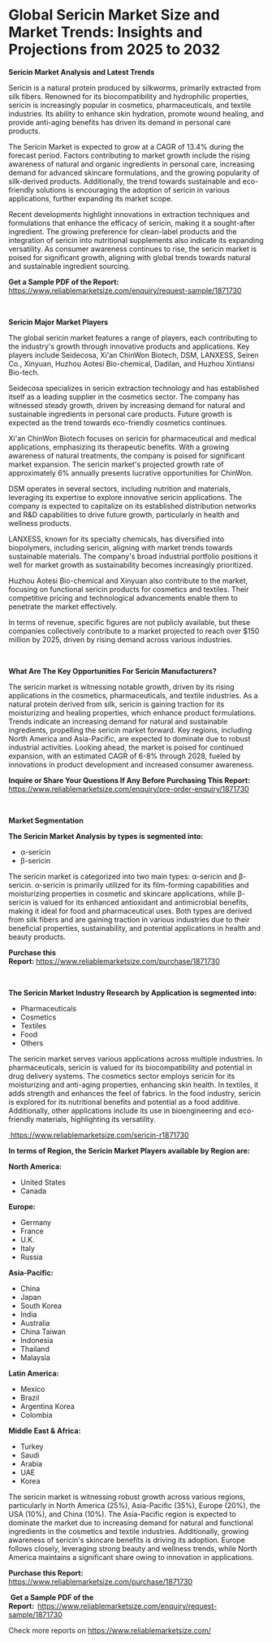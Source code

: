 <p><h1>Global Sericin Market Size and Market Trends: Insights and Projections from 2025 to 2032</h1></p><p><strong>Sericin Market Analysis and Latest Trends</strong></p>
<p><p>Sericin is a natural protein produced by silkworms, primarily extracted from silk fibers. Renowned for its biocompatibility and hydrophilic properties, sericin is increasingly popular in cosmetics, pharmaceuticals, and textile industries. Its ability to enhance skin hydration, promote wound healing, and provide anti-aging benefits has driven its demand in personal care products.</p><p>The Sericin Market is expected to grow at a CAGR of 13.4% during the forecast period. Factors contributing to market growth include the rising awareness of natural and organic ingredients in personal care, increasing demand for advanced skincare formulations, and the growing popularity of silk-derived products. Additionally, the trend towards sustainable and eco-friendly solutions is encouraging the adoption of sericin in various applications, further expanding its market scope. </p><p>Recent developments highlight innovations in extraction techniques and formulations that enhance the efficacy of sericin, making it a sought-after ingredient. The growing preference for clean-label products and the integration of sericin into nutritional supplements also indicate its expanding versatility. As consumer awareness continues to rise, the sericin market is poised for significant growth, aligning with global trends towards natural and sustainable ingredient sourcing.</p></p>
<p><strong>Get a Sample PDF of the Report:&nbsp;</strong> <a href="https://www.reliablemarketsize.com/enquiry/request-sample/1871730?utm_campaign=3345&utm_medium=2&utm_source=Github&utm_content=ia&utm_term=31032025&utm_id=sericin">https://www.reliablemarketsize.com/enquiry/request-sample/1871730</a></p>
<p>&nbsp;</p>
<p><strong>Sericin Major Market Players</strong></p>
<p><p>The global sericin market features a range of players, each contributing to the industry's growth through innovative products and applications. Key players include Seidecosa, Xi'an ChinWon Biotech, DSM, LANXESS, Seiren Co., Xinyuan, Huzhou Aotesi Bio-chemical, Dadilan, and Huzhou Xintiansi Bio-tech.</p><p>Seidecosa specializes in sericin extraction technology and has established itself as a leading supplier in the cosmetics sector. The company has witnessed steady growth, driven by increasing demand for natural and sustainable ingredients in personal care products. Future growth is expected as the trend towards eco-friendly cosmetics continues.</p><p>Xi'an ChinWon Biotech focuses on sericin for pharmaceutical and medical applications, emphasizing its therapeutic benefits. With a growing awareness of natural treatments, the company is poised for significant market expansion. The sericin market's projected growth rate of approximately 6% annually presents lucrative opportunities for ChinWon.</p><p>DSM operates in several sectors, including nutrition and materials, leveraging its expertise to explore innovative sericin applications. The company is expected to capitalize on its established distribution networks and R&D capabilities to drive future growth, particularly in health and wellness products.</p><p>LANXESS, known for its specialty chemicals, has diversified into biopolymers, including sericin, aligning with market trends towards sustainable materials. The company's broad industrial portfolio positions it well for market growth as sustainability becomes increasingly prioritized.</p><p>Huzhou Aotesi Bio-chemical and Xinyuan also contribute to the market, focusing on functional sericin products for cosmetics and textiles. Their competitive pricing and technological advancements enable them to penetrate the market effectively.</p><p>In terms of revenue, specific figures are not publicly available, but these companies collectively contribute to a market projected to reach over $150 million by 2025, driven by rising demand across various industries.</p></p>
<p>&nbsp;</p>
<p><strong>What Are The Key Opportunities For Sericin Manufacturers?</strong></p>
<p><p>The sericin market is witnessing notable growth, driven by its rising applications in the cosmetics, pharmaceuticals, and textile industries. As a natural protein derived from silk, sericin is gaining traction for its moisturizing and healing properties, which enhance product formulations. Trends indicate an increasing demand for natural and sustainable ingredients, propelling the sericin market forward. Key regions, including North America and Asia-Pacific, are expected to dominate due to robust industrial activities. Looking ahead, the market is poised for continued expansion, with an estimated CAGR of 6-8% through 2028, fueled by innovations in product development and increased consumer awareness.</p></p>
<p><strong>Inquire or Share Your Questions If Any Before Purchasing This Report:</strong> <a href="https://www.reliablemarketsize.com/enquiry/pre-order-enquiry/1871730?utm_campaign=3345&utm_medium=2&utm_source=Github&utm_content=ia&utm_term=31032025&utm_id=sericin">https://www.reliablemarketsize.com/enquiry/pre-order-enquiry/1871730</a></p>
<p>&nbsp;</p>
<p><strong>Market Segmentation</strong></p>
<p><strong>The Sericin Market Analysis by types is segmented into:</strong></p>
<p><ul><li>α-sericin</li><li>β-sericin</li></ul></p>
<p><p>The sericin market is categorized into two main types: α-sericin and β-sericin. α-sericin is primarily utilized for its film-forming capabilities and moisturizing properties in cosmetic and skincare applications, while β-sericin is valued for its enhanced antioxidant and antimicrobial benefits, making it ideal for food and pharmaceutical uses. Both types are derived from silk fibers and are gaining traction in various industries due to their beneficial properties, sustainability, and potential applications in health and beauty products.</p></p>
<p><strong>Purchase this Report:&nbsp;</strong><a href="https://www.reliablemarketsize.com/purchase/1871730?utm_campaign=3345&utm_medium=2&utm_source=Github&utm_content=ia&utm_term=31032025&utm_id=sericin">https://www.reliablemarketsize.com/purchase/1871730</a></p>
<p>&nbsp;</p>
<p><strong>The Sericin Market Industry Research by Application is segmented into:</strong></p>
<p><ul><li>Pharmaceuticals</li><li>Cosmetics</li><li>Textiles</li><li>Food</li><li>Others</li></ul></p>
<p><p>The sericin market serves various applications across multiple industries. In pharmaceuticals, sericin is valued for its biocompatibility and potential in drug delivery systems. The cosmetics sector employs sericin for its moisturizing and anti-aging properties, enhancing skin health. In textiles, it adds strength and enhances the feel of fabrics. In the food industry, sericin is explored for its nutritional benefits and potential as a food additive. Additionally, other applications include its use in bioengineering and eco-friendly materials, highlighting its versatility.</p></p>
<p><a href="https://www.reliablemarketsize.com/sericin-r1871730?utm_campaign=3345&utm_medium=2&utm_source=Github&utm_content=ia&utm_term=31032025&utm_id=sericin">&nbsp;https://www.reliablemarketsize.com/sericin-r1871730</a></p>
<p><strong>In terms of Region, the Sericin Market Players available by Region are:</strong></p>
<p>
    <p> <strong> North America: </strong>
        <ul>
            <li>United States</li>
            <li>Canada</li>
        </ul>
        </p> 
    <p> <strong> Europe: </strong>
        <ul>
            <li>Germany</li>
            <li>France</li>
            <li>U.K.</li>
            <li>Italy</li>
            <li>Russia</li>
        </ul>
        </p> 
    <p> <strong> Asia-Pacific: </strong>
        <ul>
            <li>China</li>
            <li>Japan</li>
            <li>South Korea</li>
            <li>India</li>
            <li>Australia</li>
            <li>China Taiwan</li>
            <li>Indonesia</li>
            <li>Thailand</li>
            <li>Malaysia</li>
        </ul>
        </p> 
    <p> <strong> Latin America: </strong>
        <ul>
            <li>Mexico</li>
            <li>Brazil</li>
            <li>Argentina Korea</li>
            <li>Colombia</li>
        </ul>
        </p> 
    <p> <strong> Middle East & Africa: </strong>
        <ul>
            <li>Turkey</li>
            <li>Saudi</li>
            <li>Arabia</li>
            <li>UAE</li>
            <li>Korea</li>
        </ul>
    </p>
    </p>
<p><p>The sericin market is witnessing robust growth across various regions, particularly in North America (25%), Asia-Pacific (35%), Europe (20%), the USA (10%), and China (10%). The Asia-Pacific region is expected to dominate the market due to increasing demand for natural and functional ingredients in the cosmetics and textile industries. Additionally, growing awareness of sericin's skincare benefits is driving its adoption. Europe follows closely, leveraging strong beauty and wellness trends, while North America maintains a significant share owing to innovation in applications.</p></p>
<p><strong>Purchase this Report: </strong><a href="https://www.reliablemarketsize.com/purchase/1871730?utm_campaign=3345&utm_medium=2&utm_source=Github&utm_content=ia&utm_term=31032025&utm_id=sericin">https://www.reliablemarketsize.com/purchase/1871730</a></p>
<p>&nbsp;<strong>Get a Sample PDF of the Report:&nbsp;&nbsp;</strong><a href="https://www.reliablemarketsize.com/enquiry/request-sample/1871730?utm_campaign=3345&utm_medium=2&utm_source=Github&utm_content=ia&utm_term=31032025&utm_id=sericin">https://www.reliablemarketsize.com/enquiry/request-sample/1871730</a></p>
<p><strong></strong></p>
<p>Check more reports on <a href="https://www.reliablemarketsize.com/?utm_campaign=3345&utm_medium=2&utm_source=Github&utm_content=ia&utm_term=31032025&utm_id=sericin">https://www.reliablemarketsize.com/</a></p>